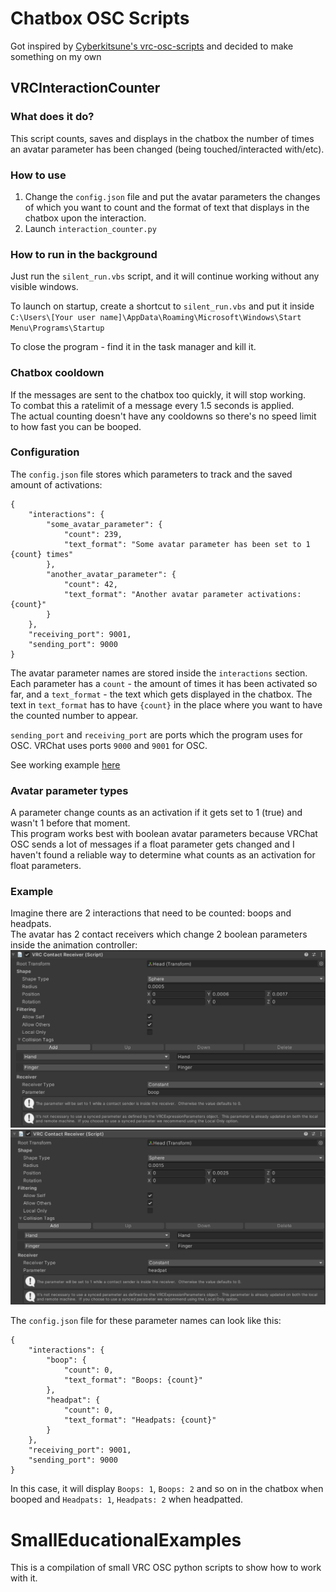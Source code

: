 # Chatbox OSC Scripts
Got inspired by [Cyberkitsune's vrc-osc-scripts](https://github.com/cyberkitsune/vrc-osc-scripts) 
and decided to make something on my own

## VRCInteractionCounter

### What does it do?
This script counts, saves and displays in the chatbox the number of times an avatar parameter has been changed 
(being touched/interacted with/etc).

### How to use
1) Change the `config.json` file and put the avatar parameters the changes of which you want to count 
and the format of text that displays in the chatbox upon the interaction. 
2) Launch `interaction_counter.py`

### How to run in the background

Just run the `silent_run.vbs` script, and it will continue working without any visible windows.

To launch on startup, create a shortcut to `silent_run.vbs` and put it inside 
`C:\Users\[Your user name]\AppData\Roaming\Microsoft\Windows\Start Menu\Programs\Startup`

To close the program - find it in the task manager and kill it.

### Chatbox cooldown
If the messages are sent to the chatbox too quickly, it will stop working.  
To combat this a ratelimit of a message every 1.5 seconds is applied.   
The actual counting doesn't have any cooldowns so there's no speed limit to how fast you can be booped.

### Configuration

The `config.json` file stores which parameters to track and the saved amount of activations:
```
{
    "interactions": {
        "some_avatar_parameter": {
            "count": 239,
            "text_format": "Some avatar parameter has been set to 1 {count} times"
        },
        "another_avatar_parameter": {
            "count": 42,
            "text_format": "Another avatar parameter activations: {count}"
        }
    },
    "receiving_port": 9001,
    "sending_port": 9000
}
```
The avatar parameter names are stored inside the `interactions` section. Each parameter has a `count` - 
the amount of times it has been activated so far, and a `text_format` - the text which gets displayed in the chatbox.
The text in `text_format` has to have `{count}` in the place where you want to have the counted number to appear.

`sending_port` and `receiving_port` are ports which the program uses for OSC. VRChat uses ports `9000` and `9001`
for OSC.

See working example [here](./VRCInteractionCounter/config.json)

### Avatar parameter types

A parameter change counts as an activation if it gets set to 1 (true) and wasn't 1 before that moment.  
This program works best with boolean avatar parameters because VRChat OSC sends a lot of messages if a float parameter
gets changed and I haven't found a reliable way to determine what counts as an activation for float parameters.


### Example
Imagine there are 2 interactions that need to be counted: boops and headpats.  
The avatar has 2 contact receivers which change 2 boolean parameters inside the animation controller:  
![image](.readme_images/contact_receiver_1.png)
![image](.readme_images/contact_receiver_2.png)

The `config.json` file for these parameter names can look like this:
```
{
    "interactions": {
        "boop": {
            "count": 0,
            "text_format": "Boops: {count}"
        },
        "headpat": {
            "count": 0,
            "text_format": "Headpats: {count}"
        }
    },
    "receiving_port": 9001,
    "sending_port": 9000
}
```
In this case, it will display `Boops: 1`, `Boops: 2` and so on in the chatbox when booped and 
`Headpats: 1`, `Headpats: 2` when headpatted.

# SmallEducationalExamples
This is a compilation of small VRC OSC python scripts to show how to work with it.